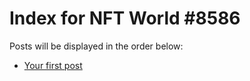 # Index for NFT World #8586
Posts will be displayed in the order below:

- [Your first post](./001-first.md)

